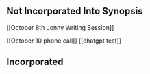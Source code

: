 ## Not Incorporated Into Synopsis
[[October 8th Jonny Writing Session]]

[[October 10 phone call]]
[[chatgpt test]]

## Incorporated